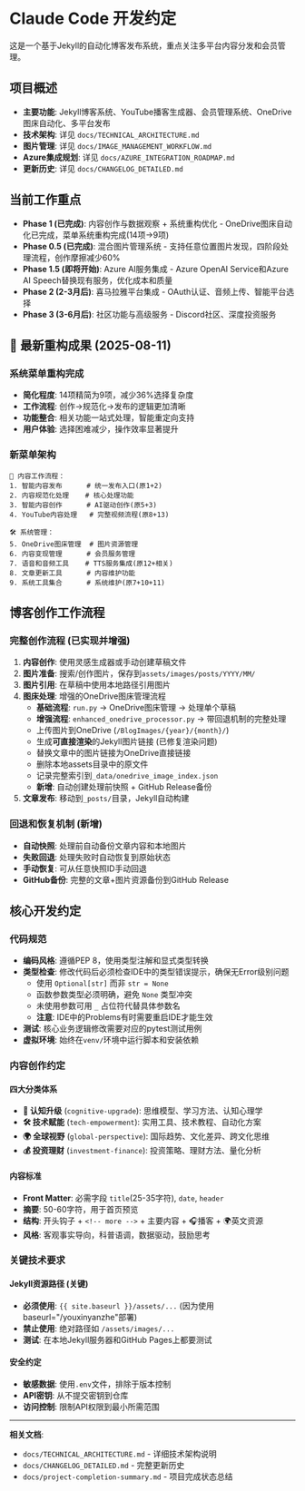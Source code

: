 # Claude Code 开发约定

这是一个基于Jekyll的自动化博客发布系统，重点关注多平台内容分发和会员管理。

## 项目概述
- **主要功能**: Jekyll博客系统、YouTube播客生成器、会员管理系统、OneDrive图床自动化、多平台发布
- **技术架构**: 详见 `docs/TECHNICAL_ARCHITECTURE.md`
- **图片管理**: 详见 `docs/IMAGE_MANAGEMENT_WORKFLOW.md`
- **Azure集成规划**: 详见 `docs/AZURE_INTEGRATION_ROADMAP.md`
- **更新历史**: 详见 `docs/CHANGELOG_DETAILED.md`

## 当前工作重点
- **Phase 1 (已完成)**: 内容创作与数据观察 + 系统重构优化 - OneDrive图床自动化已完成，菜单系统重构完成(14项→9项)
- **Phase 0.5 (已完成)**: 混合图片管理系统 - 支持任意位置图片发现，四阶段处理流程，创作摩擦减少60%
- **Phase 1.5 (即将开始)**: Azure AI服务集成 - Azure OpenAI Service和Azure AI Speech替换现有服务，优化成本和质量
- **Phase 2 (2-3月后)**: 喜马拉雅平台集成 - OAuth认证、音频上传、智能平台选择
- **Phase 3 (3-6月后)**: 社区功能与高级服务 - Discord社区、深度投资服务

## 🎯 最新重构成果 (2025-08-11)
### 系统菜单重构完成
- **简化程度**: 14项精简为9项，减少36%选择复杂度
- **工作流程**: 创作→规范化→发布的逻辑更加清晰
- **功能整合**: 相关功能一站式处理，智能重定向支持
- **用户体验**: 选择困难减少，操作效率显著提升

### 新菜单架构
```
📝 内容工作流程：
1. 智能内容发布      # 统一发布入口(原1+2)
2. 内容规范化处理    # 核心处理功能
3. 智能内容创作      # AI驱动创作(原5+3)
4. YouTube内容处理   # 完整视频流程(原8+13)

🛠️ 系统管理：
5. OneDrive图床管理  # 图片资源管理
6. 内容变现管理      # 会员服务管理
7. 语音和音频工具    # TTS服务集成(原12+相关)
8. 文章更新工具      # 内容维护功能
9. 系统工具集合      # 系统维护(原7+10+11)
```

## 博客创作工作流程
### 完整创作流程 (已实现并增强)
1. **内容创作**: 使用灵感生成器或手动创建草稿文件
2. **图片准备**: 搜索/创作图片，保存到`assets/images/posts/YYYY/MM/`
3. **图片引用**: 在草稿中使用本地路径引用图片  
4. **图床处理**: 增强的OneDrive图床管理流程
   - **基础流程**: `run.py` → OneDrive图床管理 → 处理单个草稿
   - **增强流程**: `enhanced_onedrive_processor.py` → 带回退机制的完整处理
   - 上传图片到OneDrive (`/BlogImages/{year}/{month}/`)
   - 生成**可直接渲染**的Jekyll图片链接 (已修复渲染问题)
   - 替换文章中的图片链接为OneDrive直接链接
   - 删除本地assets目录中的原文件
   - 记录完整索引到`_data/onedrive_image_index.json`
   - **新增**: 自动创建处理前快照 + GitHub Release备份
5. **文章发布**: 移动到`_posts/`目录，Jekyll自动构建

### 回退和恢复机制 (新增)
- **自动快照**: 处理前自动备份文章内容和本地图片
- **失败回退**: 处理失败时自动恢复到原始状态
- **手动恢复**: 可从任意快照ID手动回退
- **GitHub备份**: 完整的文章+图片资源备份到GitHub Release

## 核心开发约定

### 代码规范
- **编码风格**: 遵循PEP 8，使用类型注解和显式类型转换
- **类型检查**: 修改代码后必须检查IDE中的类型错误提示，确保无Error级别问题
  - 使用 `Optional[str]` 而非 `str = None` 
  - 函数参数类型必须明确，避免 `None` 类型冲突
  - 未使用参数可用 `_` 占位符代替具体参数名
  - **注意**: IDE中的Problems有时需要重启IDE才能生效
- **测试**: 核心业务逻辑修改需要对应的pytest测试用例
- **虚拟环境**: 始终在`venv/`环境中运行脚本和安装依赖

### 内容创作约定
#### 四大分类体系
- **🧠 认知升级** (`cognitive-upgrade`): 思维模型、学习方法、认知心理学
- **🛠️ 技术赋能** (`tech-empowerment`): 实用工具、技术教程、自动化方案
- **🌍 全球视野** (`global-perspective`): 国际趋势、文化差异、跨文化思维
- **💰 投资理财** (`investment-finance`): 投资策略、理财方法、量化分析

#### 内容标准
- **Front Matter**: 必需字段 `title`(25-35字符), `date`, `header`
- **摘要**: 50-60字符，用于首页预览
- **结构**: 开头钩子 + `<!-- more -->` + 主要内容 + 🎧播客 + 🌍英文资源
- **风格**: 客观事实导向，科普语调，数据驱动，鼓励思考

### 关键技术要求
#### Jekyll资源路径 (关键)
- **必须使用**: `{{ site.baseurl }}/assets/...` (因为使用baseurl="/youxinyanzhe"部署)
- **禁止使用**: 绝对路径如 `/assets/images/...`
- **测试**: 在本地Jekyll服务器和GitHub Pages上都要测试

#### 安全约定
- **敏感数据**: 使用`.env`文件，排除于版本控制
- **API密钥**: 从不提交密钥到仓库
- **访问控制**: 限制API权限到最小所需范围

---

**相关文档**:
- `docs/TECHNICAL_ARCHITECTURE.md` - 详细技术架构说明
- `docs/CHANGELOG_DETAILED.md` - 完整更新历史
- `docs/project-completion-summary.md` - 项目完成状态总结